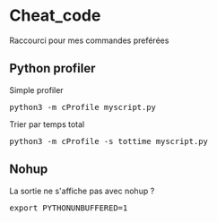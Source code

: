 # Cheat_code
Raccourci pour mes commandes preférées

## Python profiler 
Simple profiler
<pre>python3 -m cProfile myscript.py </pre>
Trier par temps total
<pre>python3 -m cProfile -s tottime myscript.py</pre>


## Nohup 
La sortie ne s'affiche pas avec nohup ? 
<pre>export PYTHONUNBUFFERED=1</pre>
